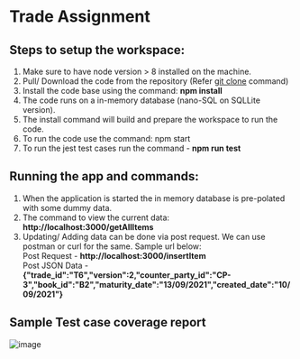 # Trade Assignment

## Steps to setup the workspace:
1. Make sure to have node version > 8 installed on the machine.
2. Pull/ Download the code from the repository (Refer [git clone](https://github.com/git-guides/git-clone) command)
3. Install the code base using the command: **npm install**
4. The code runs on a in-memory database (nano-SQL on SQLLite version).
5. The install command will build and prepare the workspace to run the code.
6. To run the code use the command: npm start
7. To run the jest test cases run the command - **npm run test**

## Running the app and commands:
1. When the application is started the in memory database is pre-polated with some dummy data.
2. The command to view the current data:  **http://localhost:3000/getAllItems**
3. Updating/ Adding data can be done via post request. We can use postman or curl for the same. Sample url below:<br/>
   Post Request - **http://localhost:3000/insertItem**  <br/>
   Post JSON Data - <br/>**{"trade_id":"T6","version":2,"counter_party_id":"CP-3","book_id":"B2","maturity_date":"13/09/2021","created_date":"10/09/2021"}**
   
## Sample Test case coverage report ##
![image](https://user-images.githubusercontent.com/1829280/133018530-c0851162-1189-47a8-b7d3-db712808a15b.png)

